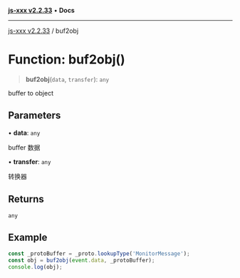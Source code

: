 [**js-xxx v2.2.33**](../README.md) • **Docs**

***

[js-xxx v2.2.33](../README.md) / buf2obj

# Function: buf2obj()

> **buf2obj**(`data`, `transfer`): `any`

buffer to object

## Parameters

• **data**: `any`

buffer 数据

• **transfer**: `any`

转换器

## Returns

`any`

## Example

```ts
const _protoBuffer = _proto.lookupType('MonitorMessage');
const obj = buf2obj(event.data, _protoBuffer);
console.log(obj);
```
